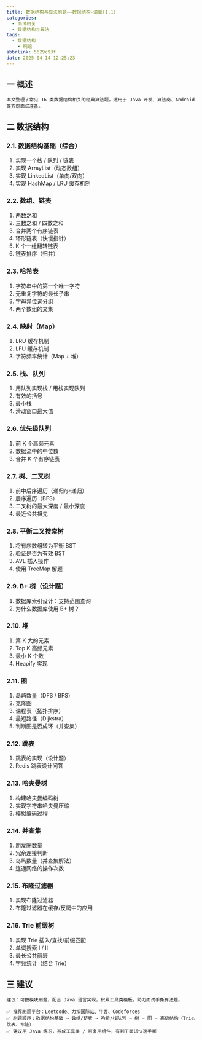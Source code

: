 ```yaml
---
title: 数据结构与算法刷题——数据结构-清单(1.1)
categories:
  - 面试相关
  - 数据结构与算法
tags:
  - 数据结构
    - 刷题
abbrlink: 5629c93f
date: 2025-04-14 12:25:23
---
```

## 一 概述

```
本文整理了常见 16 类数据结构相关的经典算法题，适用于 Java 开发、算法岗、Android 等方向面试准备。
```

<!--more-->

## 二 数据结构

### 2.1.  数据结构基础（综合）

1. 实现一个栈 / 队列 / 链表
2. 实现 ArrayList（动态数组）
3. 实现 LinkedList（单向/双向）
4. 实现 HashMap / LRU 缓存机制

### 2.2. 数组、链表
1. 两数之和
2. 三数之和 / 四数之和
3. 合并两个有序链表
4. 环形链表（快慢指针）
5. K 个一组翻转链表
6. 链表排序（归并）

### 2.3. 哈希表
1. 字符串中的第一个唯一字符
2. 无重复字符的最长子串
3. 字母异位词分组
4. 两个数组的交集

### 2.4.  映射（Map）
1. LRU 缓存机制
2. LFU 缓存机制
3. 字符频率统计（Map + 堆）

### 2.5. 栈、队列
1. 用队列实现栈 / 用栈实现队列
2. 有效的括号
3. 最小栈
4. 滑动窗口最大值

### 2.6. 优先级队列
1. 前 K 个高频元素
2. 数据流中的中位数
3. 合并 K 个有序链表

### 2.7. 树、二叉树
1. 前中后序遍历（递归/非递归）
2. 层序遍历（BFS）
3. 二叉树的最大深度 / 最小深度
4. 最近公共祖先

### 2.8. 平衡二叉搜索树
1. 将有序数组转为平衡 BST
2. 验证是否为有效 BST
3. AVL 插入操作
4. 使用 TreeMap 解题

### 2.9. B+ 树（设计题）
1. 数据库索引设计：支持范围查询
2. 为什么数据库使用 B+ 树？

### 2.10. 堆
1. 第 K 大的元素
2. Top K 高频元素
3. 最小 K 个数
4. Heapify 实现

### 2.11. 图
1. 岛屿数量（DFS / BFS）
2. 克隆图
3. 课程表（拓扑排序）
4. 最短路径（Dijkstra）
5. 判断图是否成环（并查集）

### 2.12.  跳表
1. 跳表的实现（设计题）
2. Redis 跳表设计问答

### 2.13. 哈夫曼树
1. 构建哈夫曼编码树
2. 实现字符串哈夫曼压缩
3. 模拟编码过程

### 2.14. 并查集
1. 朋友圈数量
2. 冗余连接判断
3. 岛屿数量（并查集解法）
4. 连通网络的操作次数

### 2.15. 布隆过滤器
1. 实现布隆过滤器
2. 布隆过滤器在缓存/反爬中的应用

### 2.16. Trie 前缀树
1. 实现 Trie 插入/查找/前缀匹配
2. 单词搜索 I / II
3. 最长公共前缀
4. 字频统计（结合 Trie）

## 三 建议

```
建议：可按模块刷题，配合 Java 语言实现，积累工具类模板，助力面试手撕算法题。

✅ 推荐刷题平台：Leetcode、力扣国际站、牛客、Codeforces
✅ 刷题顺序：数据结构基础 → 数组/链表 → 哈希/栈队列 → 树 → 图 → 高级结构（Trie、跳表、布隆）
✅ 建议用 Java 练习，写成工具类 / 可复用组件，有利于面试快速手撕
```

